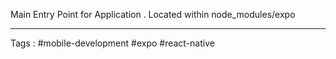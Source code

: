 Main Entry Point for Application . Located within node_modules/expo

---

Tags : #mobile-development #expo #react-native 